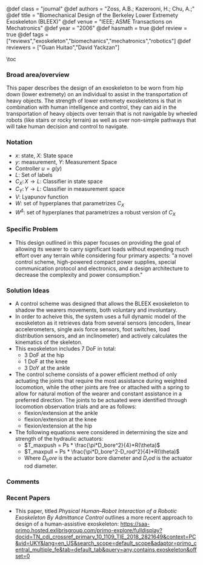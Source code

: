 @def class = "journal"
@def authors = "Zoss, A.B.; Kazerooni, H.; Chu, A.;"
@def title = "Biomechanical Design of the Berkeley Lower Extremety Exoskeleton (BLEEX)"
@def venue = "IEEE; ASME Transactions on Mechatronics"
@def year = "2006"
@def hasmath = true
@def review = true
@def tags = ["reviews","exoskeleton","biomechanics","mechatronics","robotics"]
@def reviewers = ["Guan Huitao","David Yackzan"]

\toc
### Broad area/overview
This paper describes the design of an exoskeleton to be worn from hip down (lower extremety) on an individual to assist in the transportation of heavy objects. The strength of lower extremety exoskeletons is that in combination with human intelligence and control, they can aid in the transportation of heavy objects over terrain that is not navigable by wheeled robots (like stairs or rocky terrain) as well as over non-simple pathways that will take human decision and control to navigate.

### Notation
* $x$: state, $X$: State space
* $y$: measurement, $Y$: Measurement Space
* Controller $u = g(y)$
* $L$: Set of labels
* $C_X \colon X \to L$: Classifier in state space
* $C_Y \colon Y \to L$: Classifier in measurement space
* $V$: Lyapunov function
* $W$: set of hyperplanes that parametrizes $C_X$
* $W^\Delta$: set of hyperplanes that parametrizes a robust version of $C_X$

### Specific Problem
* This design outlined in this paper focuses on providing the goal of allowing its wearer to carry significant loads without expending much effort over any terrain while considering four primary aspects: "a novel control scheme, high-powered compact power supplies, special communication protocol and electronics, and a design architecture to decrease the complexity and power consumption."

### Solution Ideas
* A control scheme was designed that allows the BLEEX exoskeleton to shadow the wearers movements, both voluntary and involuntary.
* In order to acheive this, the system uses a full dynamic model of the exoskeleton as it retrieves data from several sensors (encoders, linear accelerometers, single axis force sensors, foot switches, load distribution sensors, and an inclinometer) and actively calculates the kinematics of the skeleton.
* This exoskeleton includes 7 DoF in total:
  - 3 DoF at the hip
  - 1 DoF at the knee
  - 3 DoY at the ankle
* The control scheme consists of a power efficient method of only actuating the joints that require the most assistance during weighted locomotion, while the other joints are free or attached with a spring to allow for natural motion of the wearer and constant assistance in a preferred direction. The joints to be actuated were identified through locomotion observation trials and are as follows:
  - flexion/extension at the ankle
  - flexion/extension at the knee
  - flexion/extension at the hip
* The following equations were considered in determining the size and strength of the hydraulic actuators:
  - $T_maxpush = Ps * \frac{\pi*D_bore^2}{4}*R(\theta)$
  - $T_maxpull = Ps * \frac{\pi*D_bore^2-D_rod^2}{4}*R(\theta)$
  - Where $D_bore$ is the actuator bore diameter and $D_rod$ is the actuator rod diameter.

### Comments


### Recent Papers
* This paper, titled *Physical Human–Robot Interaction of a Robotic Exoskeleton By Admittance Control* outlines a more recent approach to design of a human-assistive exoskeleton: https://saa-primo.hosted.exlibrisgroup.com/primo-explore/fulldisplay?docid=TN_cdi_crossref_primary_10_1109_TIE_2018_2821649&context=PC&vid=UKY&lang=en_US&search_scope=default_scope&adaptor=primo_central_multiple_fe&tab=default_tab&query=any,contains,exoskeleton&offset=0
